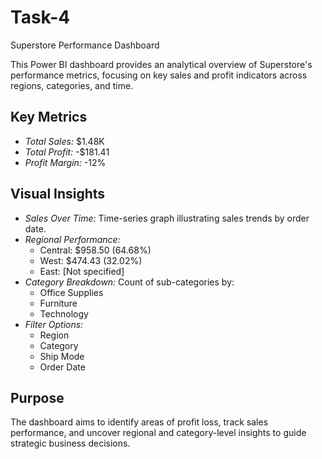 # Task-4
Superstore Performance Dashboard

This Power BI dashboard provides an analytical overview of Superstore's performance metrics, focusing on key sales and profit indicators across regions, categories, and time.

## Key Metrics

- *Total Sales:* $1.48K  
- *Total Profit:* -$181.41  
- *Profit Margin:* -12%

## Visual Insights

- *Sales Over Time:* Time-series graph illustrating sales trends by order date.
- *Regional Performance:*  
  - Central: $958.50 (64.68%)  
  - West: $474.43 (32.02%)  
  - East: [Not specified]
- *Category Breakdown:* Count of sub-categories by:
  - Office Supplies  
  - Furniture  
  - Technology
- *Filter Options:*  
  - Region  
  - Category  
  - Ship Mode  
  - Order Date

## Purpose

The dashboard aims to identify areas of profit loss, track sales performance, and uncover regional and category-level insights to guide strategic business decisions.
